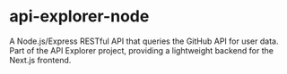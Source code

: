 # api-explorer-node
A Node.js/Express RESTful API that queries the GitHub API for user data. Part of the API Explorer project, providing a lightweight backend for the Next.js frontend.
